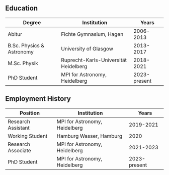 ## Education

| Degree                          | Institution                               | Years      |
|---------------------------------|-------------------------------------------|------------|
| Abitur                          | Fichte Gymnasium, Hagen                   | 2006-2013  |
| B.Sc. Physics & Astronomy       | University of Glasgow                     | 2013-2017  |
| M.Sc. Physik                    | Ruprecht-Karls-Universität Heidelberg     | 2018-2021  |
| PhD Student                     | MPI for Astronomy, Heidelberg             | 2023-present |

## Employment History

| Position                        | Institution                               | Years      |
|---------------------------------|-------------------------------------------|------------|
| Research Assistant              | MPI for Astronomy, Heidelberg            | 2019-2021  |
| Working Student                 | Hamburg Wasser, Hamburg                   | 2020       |
| Research Associate              | MPI for Astronomy, Heidelberg            | 2021-2023  |
| PhD Student                     | MPI for Astronomy, Heidelberg            | 2023-present |